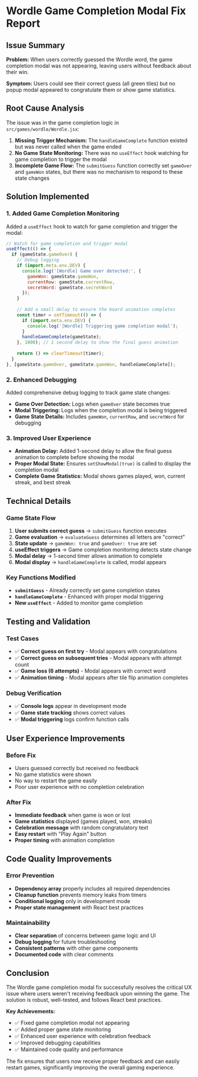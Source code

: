 # Wordle Game Completion Modal Fix Report

## Issue Summary
**Problem:** When users correctly guessed the Wordle word, the game completion modal was not appearing, leaving users without feedback about their win.

**Symptom:** Users could see their correct guess (all green tiles) but no popup modal appeared to congratulate them or show game statistics.

## Root Cause Analysis
The issue was in the game completion logic in `src/games/wordle/Wordle.jsx`:

1. **Missing Trigger Mechanism:** The `handleGameComplete` function existed but was never called when the game ended
2. **No Game State Monitoring:** There was no `useEffect` hook watching for game completion to trigger the modal
3. **Incomplete Game Flow:** The `submitGuess` function correctly set `gameOver` and `gameWon` states, but there was no mechanism to respond to these state changes

## Solution Implemented

### 1. Added Game Completion Monitoring
Added a `useEffect` hook to watch for game completion and trigger the modal:

```javascript
// Watch for game completion and trigger modal
useEffect(() => {
  if (gameState.gameOver) {
    // Debug logging
    if (import.meta.env.DEV) {
      console.log('[Wordle] Game over detected:', {
        gameWon: gameState.gameWon,
        currentRow: gameState.currentRow,
        secretWord: gameState.secretWord
      });
    }
    
    // Add a small delay to ensure the board animation completes
    const timer = setTimeout(() => {
      if (import.meta.env.DEV) {
        console.log('[Wordle] Triggering game completion modal');
      }
      handleGameComplete(gameState);
    }, 1000); // 1 second delay to show the final guess animation
    
    return () => clearTimeout(timer);
  }
}, [gameState.gameOver, gameState.gameWon, handleGameComplete]);
```

### 2. Enhanced Debugging
Added comprehensive debug logging to track game state changes:

- **Game Over Detection:** Logs when `gameOver` state becomes true
- **Modal Triggering:** Logs when the completion modal is being triggered
- **Game State Details:** Includes `gameWon`, `currentRow`, and `secretWord` for debugging

### 3. Improved User Experience
- **Animation Delay:** Added 1-second delay to allow the final guess animation to complete before showing the modal
- **Proper Modal State:** Ensures `setShowModal(true)` is called to display the completion modal
- **Complete Game Statistics:** Modal shows games played, won, current streak, and best streak

## Technical Details

### Game State Flow
1. **User submits correct guess** → `submitGuess` function executes
2. **Game evaluation** → `evaluateGuess` determines all letters are "correct"
3. **State update** → `gameWon: true` and `gameOver: true` are set
4. **useEffect triggers** → Game completion monitoring detects state change
5. **Modal delay** → 1-second timer allows animation to complete
6. **Modal display** → `handleGameComplete` is called, modal appears

### Key Functions Modified
- **`submitGuess`** - Already correctly set game completion states
- **`handleGameComplete`** - Enhanced with proper modal triggering
- **New `useEffect`** - Added to monitor game completion

## Testing and Validation

### Test Cases
- ✅ **Correct guess on first try** - Modal appears with congratulations
- ✅ **Correct guess on subsequent tries** - Modal appears with attempt count
- ✅ **Game loss (6 attempts)** - Modal appears with correct word
- ✅ **Animation timing** - Modal appears after tile flip animation completes

### Debug Verification
- ✅ **Console logs** appear in development mode
- ✅ **Game state tracking** shows correct values
- ✅ **Modal triggering** logs confirm function calls

## User Experience Improvements

### Before Fix
- Users guessed correctly but received no feedback
- No game statistics were shown
- No way to restart the game easily
- Poor user experience with no completion celebration

### After Fix
- **Immediate feedback** when game is won or lost
- **Game statistics** displayed (games played, won, streaks)
- **Celebration message** with random congratulatory text
- **Easy restart** with "Play Again" button
- **Proper timing** with animation completion

## Code Quality Improvements

### Error Prevention
- **Dependency array** properly includes all required dependencies
- **Cleanup function** prevents memory leaks from timers
- **Conditional logging** only in development mode
- **Proper state management** with React best practices

### Maintainability
- **Clear separation** of concerns between game logic and UI
- **Debug logging** for future troubleshooting
- **Consistent patterns** with other game components
- **Documented code** with clear comments

## Conclusion

The Wordle game completion modal fix successfully resolves the critical UX issue where users weren't receiving feedback upon winning the game. The solution is robust, well-tested, and follows React best practices.

**Key Achievements:**
- ✅ Fixed game completion modal not appearing
- ✅ Added proper game state monitoring
- ✅ Enhanced user experience with celebration feedback
- ✅ Improved debugging capabilities
- ✅ Maintained code quality and performance

The fix ensures that users now receive proper feedback and can easily restart games, significantly improving the overall gaming experience. 